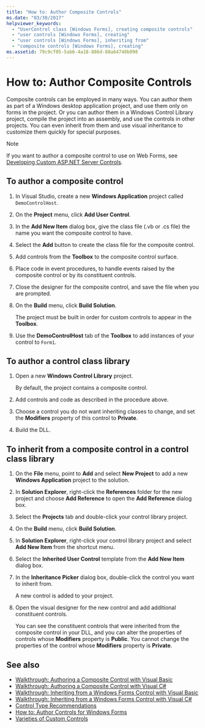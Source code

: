 ```yaml
---
title: "How to: Author Composite Controls"
ms.date: "03/30/2017"
helpviewer_keywords:
  - "UserControl class [Windows Forms], creating composite controls"
  - "user controls [Windows Forms], creating"
  - "user controls [Windows Forms], inheriting from"
  - "composite controls [Windows Forms], creating"
ms.assetid: 79c9cf05-5ab6-4a18-886d-88a64748b098
---
```

# How to: Author Composite Controls

Composite controls can be employed in many ways. You can author them as part of a Windows desktop application project, and use them only on forms in the project. Or you can author them in a Windows Control Library project, compile the project into an assembly, and use the controls in other projects. You can even inherit from them and use visual inheritance to customize them quickly for special purposes.

> [!NOTE]
> If you want to author a composite control to use on Web Forms, see [Developing Custom ASP.NET Server Controls](https://docs.microsoft.com/previous-versions/aspnet/zt27tfhy(v=vs.100)).

## To author a composite control

1. In Visual Studio, create a new **Windows Application** project called `DemoControlHost`.

2. On the **Project** menu, click **Add User Control**.

3. In the **Add New Item** dialog box, give the class file (.vb or .cs file) the name you want the composite control to have.

4. Select the **Add** button to create the class file for the composite control.

5. Add controls from the **Toolbox** to the composite control surface.

6. Place code in event procedures, to handle events raised by the composite control or by its constituent controls.

7. Close the designer for the composite control, and save the file when you are prompted.

8. On the **Build** menu, click **Build Solution**.

     The project must be built in order for custom controls to appear in the **Toolbox**.

9. Use the **DemoControlHost** tab of the **Toolbox** to add instances of your control to `Form1`.

## To author a control class library

1. Open a new **Windows Control Library** project.

     By default, the project contains a composite control.

2. Add controls and code as described in the procedure above.

3. Choose a control you do not want inheriting classes to change, and set the **Modifiers** property of this control to **Private**.

4. Build the DLL.

## To inherit from a composite control in a control class library

1. On the **File** menu, point to **Add** and select **New Project** to add a new **Windows Application** project to the solution.

2. In **Solution Explorer**, right-click the **References** folder for the new project and choose **Add Reference** to open the **Add Reference** dialog box.

3. Select the **Projects** tab and double-click your control library project.

4. On the **Build** menu, click **Build Solution**.

5. In **Solution Explorer**, right-click your control library project and select **Add New Item** from the shortcut menu.

6. Select the **Inherited User Control** template from the **Add New Item** dialog box.

7. In the **Inheritance Picker** dialog box, double-click the control you want to inherit from.

     A new control is added to your project.

8. Open the visual designer for the new control and add additional constituent controls.

     You can see the constituent controls that were inherited from the composite control in your DLL, and you can alter the properties of controls whose **Modifiers** property is **Public**. You cannot change the properties of the control whose **Modifiers** property is **Private**.

## See also

- [Walkthrough: Authoring a Composite Control with Visual Basic](walkthrough-authoring-a-composite-control-with-visual-basic.md)
- [Walkthrough: Authoring a Composite Control with Visual C#](walkthrough-authoring-a-composite-control-with-visual-csharp.md)
- [Walkthrough: Inheriting from a Windows Forms Control with Visual Basic](walkthrough-inheriting-from-a-windows-forms-control-with-visual-basic.md)
- [Walkthrough: Inheriting from a Windows Forms Control with Visual C#](walkthrough-inheriting-from-a-windows-forms-control-with-visual-csharp.md)
- [Control Type Recommendations](control-type-recommendations.md)
- [How to: Author Controls for Windows Forms](how-to-author-controls-for-windows-forms.md)
- [Varieties of Custom Controls](varieties-of-custom-controls.md)
